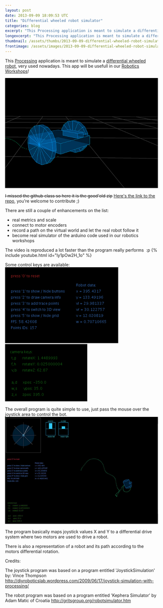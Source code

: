 ```yaml
---
layout: post
date: 2013-09-09 18:09:53 UTC
title: "Differential wheeled robot simulator"
categories: blog
excerpt: "This Processing application is meant to simulate a differential wheeled robot, very used nowadays. This app will be usefull in our Robotics Workshops!"
longexcerpt: "This Processing application is meant to simulate a differential wheeled robot, very used nowadays. This app will be usefull in our Robotics Workshops!I missed the github class so here it is the good\'old zip"
thumbnail: /assets/thumbs/2013-09-09-differential-wheeled-robot-simulator-1.jpg
frontimage: /assets/images/2013-09-09-differential-wheeled-robot-simulator-1.jpg
---
```


This <a href="http://processing.org">Processing</a> application is meant to simulate a <a href="http://en.wikipedia.org/wiki/Differential_wheeled_robot">differential wheeled robot</a>, very used nowadays. This app will be usefull in our <a href="http://guibot.pt">Robotics Workshops</a>!

<a href="http://www.flickr.com/photos/guibot/9711105195/">![](/assets/images/2013-09-09-differential-wheeled-robot-simulator-1.jpg)</a>

<del datetime="2013-09-30T22:42:36+00:00">I missed the github class so here it is the good'old zip</del>
<a href="https://github.com/Artica/DifferentialDriveSimulator-Processing">Here's the link to the repo</a>, you're welcome to contribute  ;)

There are still a couple of enhancements on the list:
<ul>
        <li>real metrics and scale</li>
	<li>connect to motor encoders</li>
        <li>record a path on the virtual world and let the real robot follow it</li>
	<li>become real simulator of the arduino code used in our robotics workshops</li>
</ul>

The video is reproduced a lot faster than the program really performs  :p
{% include youtube.html id="ly1pOw2H_1o" %}

Some control keys are available:
<a href="http://www.flickr.com/photos/guibot/9711105211/">![](/assets/images/2013-09-09-differential-wheeled-robot-simulator-2.png)</a>
<a href="http://www.flickr.com/photos/guibot/9711105229/">![](/assets/images/2013-09-09-differential-wheeled-robot-simulator-3.png)</a>

The overall program is quite simple to use, just pass the mouse over the joystick area to control the bot.
<a href="http://www.flickr.com/photos/guibot/9714339852/">![](/assets/images/2013-09-09-differential-wheeled-robot-simulator-4.jpg)</a>

The program basically maps joystick values X and Y to a differential drive system where two motors are used to drive a robot.  

There is also a representation of a robot and its path according to the motors differential rotation.
 
 Credits:
 
 The joystick program was based on a program entitled 'JoystickSimulation' by: Vince Thompson
 <a href="http://diyroboticslab.wordpress.com/2009/06/17/joystick-simulation-with-processing/">http://diyroboticslab.wordpress.com/2009/06/17/joystick-simulation-with-processing/</a>
 
 The robot program was based on a program entitled 'Kephera Simulator' by Adam Matic of Croatia
 <a href="http://gritsgroup.org/robotsimulator.htm">http://gritsgroup.org/robotsimulator.htm</a>
